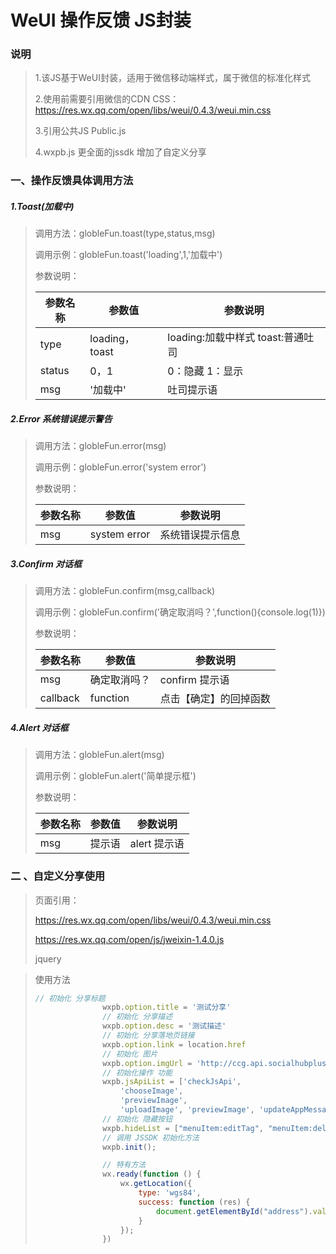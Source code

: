 # WeUI 操作反馈 JS封装

### 说明

> 1.该JS基于WeUI封装，适用于微信移动端样式，属于微信的标准化样式
>
> 2.使用前需要引用微信的CDN CSS：https://res.wx.qq.com/open/libs/weui/0.4.3/weui.min.css
>
> 3.引用公共JS Public.js
>
> 4.wxpb.js  更全面的jssdk 增加了自定义分享



### 一、操作反馈具体调用方法

##### 1.Toast(加载中)

> 调用方法：globleFun.toast(type,status,msg)
>
> 调用示例：globleFun.toast('loading',1,'加载中')
>
> 参数说明：
>
> | 参数名称   | 参数值           | 参数说明                      |
> | ------ | ------------- | ------------------------- |
> | type   | loading，toast | loading:加载中样式  toast:普通吐司 |
> | status | 0，1           | 0：隐藏   1：显示               |
> | msg    | '加载中'         | 吐司提示语                     |



##### 2.Error 系统错误提示警告

>调用方法：globleFun.error(msg)
>
>调用示例：globleFun.error('system error')
>
>参数说明：
>
>| 参数名称 | 参数值          | 参数说明     |
>| ---- | ------------ | -------- |
>| msg  | system error | 系统错误提示信息 |



##### 3.Confirm 对话框

> 调用方法：globleFun.confirm(msg,callback)
>
> 调用示例：globleFun.confirm('确定取消吗？',function(){console.log(1)})
>
> 参数说明：
>
> | 参数名称     | 参数值      | 参数说明        |
> | -------- | -------- | ----------- |
> | msg      | 确定取消吗？   | confirm 提示语 |
> | callback | function | 点击【确定】的回掉函数 |



##### 4.Alert 对话框

> 调用方法：globleFun.alert(msg)
>
> 调用示例：globleFun.alert('简单提示框')
>
> 参数说明：
>
> | 参数名称 | 参数值  | 参数说明      |
> | ---- | ---- | --------- |
> | msg  | 提示语  | alert 提示语 |



### 二 、自定义分享使用

>页面引用：
>
>https://res.wx.qq.com/open/libs/weui/0.4.3/weui.min.css
>
>https://res.wx.qq.com/open/js/jweixin-1.4.0.js
>
>jquery



>使用方法
>
>```javascript
>// 初始化 分享标题
>                wxpb.option.title = '测试分享'
>                // 初始化 分享描述
>                wxpb.option.desc = '测试描述'
>                // 初始化 分享落地页链接
>                wxpb.option.link = location.href
>                // 初始化 图片
>                wxpb.option.imgUrl = 'http://ccg.api.socialhubplus.com/Images/smallclass/share.png'
>                // 初始化操作 功能
>                wxpb.jsApiList = ['checkJsApi',
>                    'chooseImage',
>                    'previewImage',
>                    'uploadImage', 'previewImage', 'updateAppMessageShareData', 'updateTimelineShareData', 'onMenuShareTimeline', 'onMenuShareAppMessage', 'showOptionMenu', , 'hideMenuItems'];
>                // 初始化 隐藏按钮
>                wxpb.hideList = ["menuItem:editTag", "menuItem:delete", "menuItem:copyUrl", "menuItem:openWithQQBrowser", "menuItem:openWithSafari", "menuItem:share:email"]
>                // 调用 JSSDK 初始化方法
>                wxpb.init();
>
>                // 特有方法
>                wx.ready(function () {
>                    wx.getLocation({
>                        type: 'wgs84',
>                        success: function (res) {
>                            document.getElementById("address").value = res.longitude + '/' + res.latitude;
>                        }
>                    });
>                })
>```

